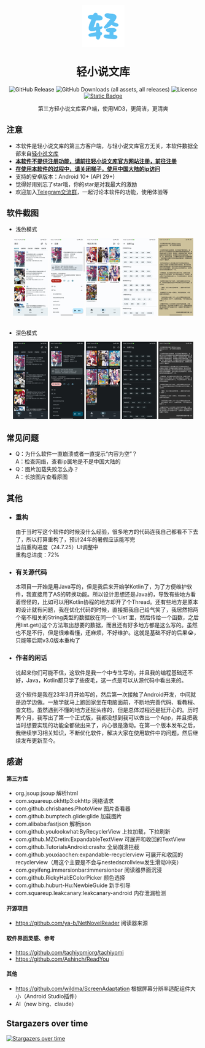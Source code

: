 
<div align="center">

  <div align="center">
    <img src="./README/logo.png" alt="Logo" width="110" height="110">
  </div>

  # 轻小说文库

  <div>
    <img alt="GitHub Release" src="https://img.shields.io/github/v/release/15dd/wenku8reader?style=for-the-badge&color=%23408A23">
    <img alt="GitHub Downloads (all assets, all releases)" src="https://img.shields.io/github/downloads/15dd/wenku8reader/total?style=for-the-badge&color=%23478da7">
    <img alt="License" src="https://img.shields.io/badge/License-MIT-Green?style=for-the-badge&color=rgb(164%2C25%2C49)">
    <a href="https://t.me/+JH2H3VpET7ozMTU9"><img alt="Static Badge" src="https://img.shields.io/badge/Telegram-Join%20Group-blue?style=for-the-badge&logo=telegram"></a>
  </div>

  <p align="center"><font>第三方轻小说文库客户端，使用MD3，更简洁，更清爽</font></p>
  
</div>

## 注意
- 本软件是轻小说文库的第三方客户端，与轻小说文库官方无关，本软件数据全部来自[轻小说文库](https://www.wenku8.cc)
- <u><b>本软件不提供注册功能，请前往轻小说文库官方网站注册，[前往注册](https://www.wenku8.cc)</b></u>
- <u><b>在使用本软件的过程中，请关闭梯子，使用中国大陆的ip访问</b></u>
- 支持的安卓版本：Android 10+ (API 29+)
- 觉得好用别忘了star哦，你的star是对我最大的激励
- 欢迎加入[Telegram交流群](https://t.me/+JH2H3VpET7ozMTU9)，一起讨论本软件的功能，使用体验等

## 软件截图
- 浅色模式
<div align="center">
  <img src="./README/1.jpg" width="18%"></img> <img src="./README/2.jpg" width="18%"></img> <img src="./README/3.jpg" width="18%"></img> <img src="./README/4.jpg" width="18%"></img> <img src="./README/5.jpg" width="18%"></img> 
</div>

<br>

- 深色模式
<div align="center">
  <img src="./README/n1.jpg" width="18%"></img> <img src="./README/n2.jpg" width="18%"></img> <img src="./README/n3.jpg" width="18%"></img> <img src="./README/n4.jpg" width="18%"></img> <img src="./README/n5.jpg" width="18%"></img> 
</div>

## 常见问题
- Q：为什么软件一直崩溃或者一直提示“内容为空”？<br>
  A：检查网络，查看ip属地是不是中国大陆的
- Q：图片加载失败怎么办？<br>
  A：长按图片查看原图

## 其他
- <h3>重构</h3>
  由于当时写这个软件的时候没什么经验，很多地方的代码连我自己都看不下去了，所以打算重构了，预计24年的暑假应该能写完
  <br>
  当前重构进度（24.7.25）UI调整中       
  <br>
  重构总进度：72%  
- <h3>有关源代码</h3>
  本项目一开始是用Java写的，但是我后来开始学Kotlin了，为了方便维护软件，我直接用了AS的转换功能。所以设计思想还是Java的，导致有些地方看着怪怪的，比如可以用Kotlin协程的地方却开了个Thread。还有些地方是原本的设计就有问题，我在优化代码的时候，直接把我自己给气笑了，我居然把两个毫不相关的String类型的数据放在同一个`List<String>`里，然后传给一个函数，之后用list.get()这个方法取出想要的数据，而且还有好多地方都是这么写的。虽然也不是不行，但是很难看懂，还麻烦，不好维护。这就是基础不好的后果😭，只能等后期v3.0版本重构了
- <h3>作者的闲话</h3>
  说起来你们可能不信，这软件是我一个中专生写的，并且我的编程基础还不好，Java，Kotlin都只学了些皮毛，这一点是可以从源代码中看出来的。
  <br>
  <br>
  这个软件是我在23年3月开始写的，然后第一次接触了Android开发，中间就是边学边做。一放学就马上跑回家坐在电脑面前，不断地完善代码、看教程、查文档。虽然遇到不懂的地方还挺头疼的，但是总体过程还是挺开心的。历时两个月，我写出了第一个正式版，我都没想到我可以做出一个App，并且把我当时想要实现的功能全都做出来了，内心很是激动。在第一个版本发布之后，我继续学习相关知识，不断优化软件，解决大家在使用软件中的问题，然后继续发布更新至今。


## 感谢
#### 第三方库
- org.jsoup:jsoup 解析html
- com.squareup.okhttp3:okhttp  网络请求
- com.github.chrisbanes:PhotoView  图片查看器
- com.github.bumptech.glide:glide  加载图片
- com.alibaba:fastjson  解析json
- com.github.youlookwhat:ByRecyclerView  上拉加载，下拉刷新
- com.github.MZCretin:ExpandableTextView  可展开和收回的TextView
- com.github.TutorialsAndroid:crashx  全局崩溃拦截
- com.github.youxiaochen:expandable-recyclerview 可展开和收回的recyclerview（用这个主要是不会与nestedscrollview发生滑动冲突）
- com.geyifeng.immersionbar:immersionbar 阅读器界面沉浸
- com.github.RickyHal:EColorPicker 颜色选择
- com.github.huburt-Hu:NewbieGuide 新手引导
- com.squareup.leakcanary:leakcanary-android 内存泄漏检测
#### 开源项目
- https://github.com/ya-b/NetNovelReader  阅读器来源
#### 软件界面灵感、参考
- https://github.com/tachiyomiorg/tachiyomi
- https://github.com/Ashinch/ReadYou
#### 其他
- https://github.com/wildma/ScreenAdaptation  根据屏幕分辨率适配组件大小（Android Studio插件）
- AI（new bing、claude）

## Stargazers over time
[![Stargazers over time](https://starchart.cc/15dd/wenku8reader.svg?variant=adaptive)](https://starchart.cc/15dd/wenku8reader)
